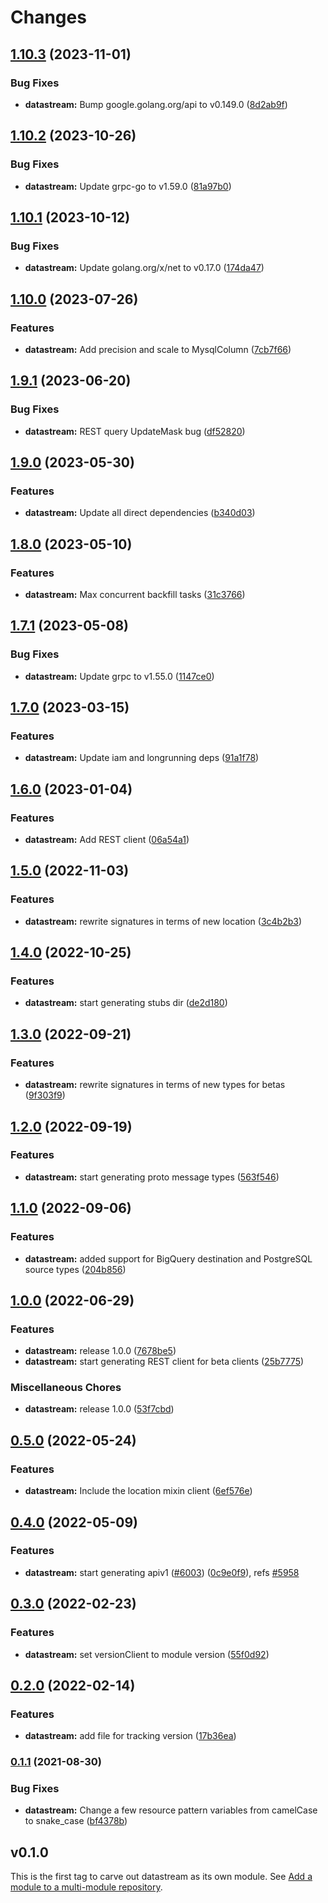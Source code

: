 # Changes


## [1.10.3](https://github.com/googleapis/google-cloud-go/compare/datastream/v1.10.2...datastream/v1.10.3) (2023-11-01)


### Bug Fixes

* **datastream:** Bump google.golang.org/api to v0.149.0 ([8d2ab9f](https://github.com/googleapis/google-cloud-go/commit/8d2ab9f320a86c1c0fab90513fc05861561d0880))

## [1.10.2](https://github.com/googleapis/google-cloud-go/compare/datastream/v1.10.1...datastream/v1.10.2) (2023-10-26)


### Bug Fixes

* **datastream:** Update grpc-go to v1.59.0 ([81a97b0](https://github.com/googleapis/google-cloud-go/commit/81a97b06cb28b25432e4ece595c55a9857e960b7))

## [1.10.1](https://github.com/googleapis/google-cloud-go/compare/datastream/v1.10.0...datastream/v1.10.1) (2023-10-12)


### Bug Fixes

* **datastream:** Update golang.org/x/net to v0.17.0 ([174da47](https://github.com/googleapis/google-cloud-go/commit/174da47254fefb12921bbfc65b7829a453af6f5d))

## [1.10.0](https://github.com/googleapis/google-cloud-go/compare/datastream/v1.9.1...datastream/v1.10.0) (2023-07-26)


### Features

* **datastream:** Add precision and scale to MysqlColumn ([7cb7f66](https://github.com/googleapis/google-cloud-go/commit/7cb7f66f0646617c27aa9a9b4fe38b9f368eb3bb))

## [1.9.1](https://github.com/googleapis/google-cloud-go/compare/datastream/v1.9.0...datastream/v1.9.1) (2023-06-20)


### Bug Fixes

* **datastream:** REST query UpdateMask bug ([df52820](https://github.com/googleapis/google-cloud-go/commit/df52820b0e7721954809a8aa8700b93c5662dc9b))

## [1.9.0](https://github.com/googleapis/google-cloud-go/compare/datastream/v1.8.0...datastream/v1.9.0) (2023-05-30)


### Features

* **datastream:** Update all direct dependencies ([b340d03](https://github.com/googleapis/google-cloud-go/commit/b340d030f2b52a4ce48846ce63984b28583abde6))

## [1.8.0](https://github.com/googleapis/google-cloud-go/compare/datastream/v1.7.1...datastream/v1.8.0) (2023-05-10)


### Features

* **datastream:** Max concurrent backfill tasks ([31c3766](https://github.com/googleapis/google-cloud-go/commit/31c3766c9c4cab411669c14fc1a30bd6d2e3f2dd))

## [1.7.1](https://github.com/googleapis/google-cloud-go/compare/datastream/v1.7.0...datastream/v1.7.1) (2023-05-08)


### Bug Fixes

* **datastream:** Update grpc to v1.55.0 ([1147ce0](https://github.com/googleapis/google-cloud-go/commit/1147ce02a990276ca4f8ab7a1ab65c14da4450ef))

## [1.7.0](https://github.com/googleapis/google-cloud-go/compare/datastream/v1.6.0...datastream/v1.7.0) (2023-03-15)


### Features

* **datastream:** Update iam and longrunning deps ([91a1f78](https://github.com/googleapis/google-cloud-go/commit/91a1f784a109da70f63b96414bba8a9b4254cddd))

## [1.6.0](https://github.com/googleapis/google-cloud-go/compare/datastream/v1.5.0...datastream/v1.6.0) (2023-01-04)


### Features

* **datastream:** Add REST client ([06a54a1](https://github.com/googleapis/google-cloud-go/commit/06a54a16a5866cce966547c51e203b9e09a25bc0))

## [1.5.0](https://github.com/googleapis/google-cloud-go/compare/datastream/v1.4.0...datastream/v1.5.0) (2022-11-03)


### Features

* **datastream:** rewrite signatures in terms of new location ([3c4b2b3](https://github.com/googleapis/google-cloud-go/commit/3c4b2b34565795537aac1661e6af2442437e34ad))

## [1.4.0](https://github.com/googleapis/google-cloud-go/compare/datastream/v1.3.0...datastream/v1.4.0) (2022-10-25)


### Features

* **datastream:** start generating stubs dir ([de2d180](https://github.com/googleapis/google-cloud-go/commit/de2d18066dc613b72f6f8db93ca60146dabcfdcc))

## [1.3.0](https://github.com/googleapis/google-cloud-go/compare/datastream/v1.2.0...datastream/v1.3.0) (2022-09-21)


### Features

* **datastream:** rewrite signatures in terms of new types for betas ([9f303f9](https://github.com/googleapis/google-cloud-go/commit/9f303f9efc2e919a9a6bd828f3cdb1fcb3b8b390))

## [1.2.0](https://github.com/googleapis/google-cloud-go/compare/datastream/v1.1.0...datastream/v1.2.0) (2022-09-19)


### Features

* **datastream:** start generating proto message types ([563f546](https://github.com/googleapis/google-cloud-go/commit/563f546262e68102644db64134d1071fc8caa383))

## [1.1.0](https://github.com/googleapis/google-cloud-go/compare/datastream/v1.0.0...datastream/v1.1.0) (2022-09-06)


### Features

* **datastream:** added support for BigQuery destination and PostgreSQL source types ([204b856](https://github.com/googleapis/google-cloud-go/commit/204b85632f2556ab2c74020250850b53f6a405ff))

## [1.0.0](https://github.com/googleapis/google-cloud-go/compare/datastream/v0.5.0...datastream/v1.0.0) (2022-06-29)


### Features

* **datastream:** release 1.0.0 ([7678be5](https://github.com/googleapis/google-cloud-go/commit/7678be543d9130dcd8fc4147608a10b70faef44e))
* **datastream:** start generating REST client for beta clients ([25b7775](https://github.com/googleapis/google-cloud-go/commit/25b77757c1e6f372e03bf99ab7461264bba48d26))


### Miscellaneous Chores

* **datastream:** release 1.0.0 ([53f7cbd](https://github.com/googleapis/google-cloud-go/commit/53f7cbdd253e4ac224fa7d8ed3fa378e0dc8c97e))

## [0.5.0](https://github.com/googleapis/google-cloud-go/compare/datastream/v0.4.0...datastream/v0.5.0) (2022-05-24)


### Features

* **datastream:** Include the location mixin client ([6ef576e](https://github.com/googleapis/google-cloud-go/commit/6ef576e2d821d079e7b940cd5d49fe3ca64a7ba2))

## [0.4.0](https://github.com/googleapis/google-cloud-go/compare/datastream/v0.3.0...datastream/v0.4.0) (2022-05-09)


### Features

* **datastream:** start generating apiv1 ([#6003](https://github.com/googleapis/google-cloud-go/issues/6003)) ([0c9e0f9](https://github.com/googleapis/google-cloud-go/commit/0c9e0f9d4c7ddfe020b61f0cf8540246c4c9695e)), refs [#5958](https://github.com/googleapis/google-cloud-go/issues/5958)

## [0.3.0](https://github.com/googleapis/google-cloud-go/compare/datastream/v0.2.0...datastream/v0.3.0) (2022-02-23)


### Features

* **datastream:** set versionClient to module version ([55f0d92](https://github.com/googleapis/google-cloud-go/commit/55f0d92bf112f14b024b4ab0076c9875a17423c9))

## [0.2.0](https://github.com/googleapis/google-cloud-go/compare/datastream/v0.1.1...datastream/v0.2.0) (2022-02-14)


### Features

* **datastream:** add file for tracking version ([17b36ea](https://github.com/googleapis/google-cloud-go/commit/17b36ead42a96b1a01105122074e65164357519e))

### [0.1.1](https://www.github.com/googleapis/google-cloud-go/compare/datastream/v0.1.0...datastream/v0.1.1) (2021-08-30)


### Bug Fixes

* **datastream:** Change a few resource pattern variables from camelCase to snake_case ([bf4378b](https://www.github.com/googleapis/google-cloud-go/commit/bf4378b5b859f7b835946891dbfebfee31c4b123))

## v0.1.0

This is the first tag to carve out datastream as its own module. See
[Add a module to a multi-module repository](https://github.com/golang/go/wiki/Modules#is-it-possible-to-add-a-module-to-a-multi-module-repository).


